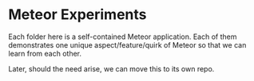 Meteor Experiments
==================

Each folder here is a self-contained Meteor application. Each of
them demonstrates one unique aspect/feature/quirk of Meteor so that we can learn from each other.

Later, should the need arise, we can move this to its own repo.